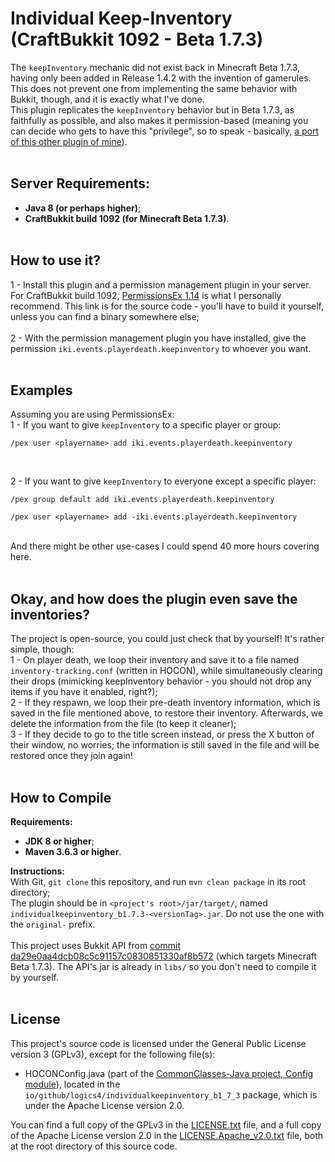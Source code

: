 # Individual Keep-Inventory (CraftBukkit 1092 - Beta 1.7.3)
The `keepInventory` mechanic did not exist back in Minecraft Beta 1.7.3, having only been added in Release 1.4.2 with the invention of gamerules.</br>
This does not prevent one from implementing the same behavior with Bukkit, though, and it is exactly what I've done.</br>
This plugin replicates the `keepInventory` behavior but in Beta 1.7.3, as faithfully as possible, and also makes it permission-based (meaning you can decide who gets to have this "privilege", so to speak - basically, [a port of this other plugin of mine](https://github.com/Logics4/IndividualKeepInventory)).
</br></br>

## Server Requirements:
- **Java 8 (or perhaps higher)**;
- **CraftBukkit build 1092 (for Minecraft Beta 1.7.3)**.
</br></br>

## How to use it?

1 - Install this plugin and a permission management plugin in your server. For CraftBukkit build 1092, [PermissionsEx 1.14](https://github.com/PEXPlugins/PermissionsEx/releases/tag/STABLE-1.14) is what I personally recommend. This link is for the source code - you'll have to build it yourself, unless you can find a binary somewhere else;</br></br>
2 - With the permission management plugin you have installed, give the permission `iki.events.playerdeath.keepinventory` to whoever you want.
</br></br>

## Examples
Assuming you are using PermissionsEx:</br>
1 - If you want to give `keepInventory` to a specific player or group:
```
/pex user <playername> add iki.events.playerdeath.keepinventory
```
</br>

2 - If you want to give `keepInventory` to everyone except a specific player:
```
/pex group default add iki.events.playerdeath.keepinventory

/pex user <playername> add -iki.events.playerdeath.keepinventory
```
</br>
And there might be other use-cases I could spend 40 more hours covering here.
</br></br>

## Okay, and how does the plugin even save the inventories?
The project is open-source, you could just check that by yourself! It's rather simple, though:</br>
1 - On player death, we loop their inventory and save it to a file named `inventory-tracking.conf` (written in HOCON), while simultaneously clearing their drops (mimicking keepInventory behavior - you should not drop any items if you have it enabled, right?);</br>
2 - If they respawn, we loop their pre-death inventory information, which is saved in the file mentioned above, to restore their inventory. Afterwards, we delete the information from the file (to keep it cleaner);</br>
3 - If they decide to go to the title screen instead, or press the X button of their window, no worries; the information is still saved in the file and will be restored once they join again!
</br></br>

## How to Compile
**Requirements:**
- **JDK 8 or higher**;
- **Maven 3.6.3 or higher**.</br>

**Instructions:**</br>
With Git, `git clone` this repository, and run `mvn clean package` in its root directory;</br>
The plugin should be in `<project's root>/jar/target/`, named `individualkeepinventory_b1.7.3-<versionTag>.jar`. Do not use the one with the `original-` prefix.</br></br>
This project uses Bukkit API from [commit da29e0aa4dcb08c5c91157c0830851330af8b572](https://github.com/Bukkit/Bukkit/commit/da29e0aa4dcb08c5c91157c0830851330af8b572) (which targets Minecraft Beta 1.7.3). The API's jar is already in `libs/` so you don't need to compile it by yourself.
</br></br>

## License
This project's source code is licensed under the General Public License version 3 (GPLv3), except for the following file(s):
- HOCONConfig.java (part of the [CommonClasses-Java project, Config module](https://github.com/Logics4/CommonClasses-Java/tree/main/Config)), located in the `io/github/logics4/individualkeepinventory_b1_7_3` package, which is under the Apache License version 2.0.</br>

You can find a full copy of the GPLv3 in the [LICENSE.txt](https://github.com/Logics4/IndividualKeepInventory_b1.7.3/blob/main/LICENSE.txt) file, and a full copy of the Apache License version 2.0 in the [LICENSE.Apache_v2.0.txt](https://github.com/Logics4/IndividualKeepInventory_b1.7.3/blob/main/LICENSE.Apache_v2.0.txt) file, both at the root directory of this source code.